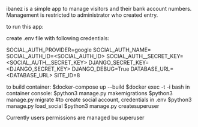 ibanez is a simple app to manage visitors and their bank account numbers.
Management is restricted to administrator who created entry.

to run this app:

create .env file with following credentials:

SOCIAL_AUTH_PROVIDER=google
SOCIAL_AUTH_NAME=<USERNAME>
SOCIAL_AUTH_ID=<SOCIAL_AUTH_ID>
SOCIAL_AUTH__SECRET_KEY=<SOCIAL_AUTH__SECRET_KEY>
DJANGO_SECRET_KEY=<DJANGO_SECRET_KEY>
DJANGO_DEBUG=True
DATABASE_URL=<DATABASE_URL>
SITE_ID=8

  
to build container:
$docker-compose up --build
$docker exec -t -i <CONTAINER ID> bash
in container console:
$python3 manage.py makemigrations
$python3 manage.py migrate
#to create social account, credentials in .env
$python3 manage.py load_social
$python3 manage.py createsuperuser


Currently users permissions are managed bu superuser
